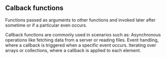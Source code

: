 ## Calback functions

Functions passed as arguments to other functions and invoked later after sometime or if a particular even occurs.

Callback functions are commonly used in scenarios such as:
Asynchronous operations like fetching data from a server or reading files.
    Event handling, where a callback is triggered when a specific event occurs.
       Iterating over arrays or collections, where a callback is applied to each element.